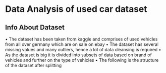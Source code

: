 # Data Analysis of used car dataset

## Info About Dataset
• The dataset has been taken from kaggle and comprises of used vehicles from all over germany which are on sale on ebay
• The dataset has several missing values and many outliers, hence a lot of data cleansing is required
• As the dataset is big it is divided into subsets of data based on brand of vehicles and further on the type of vehicles
• The following is the structure of the dataset after splitting
